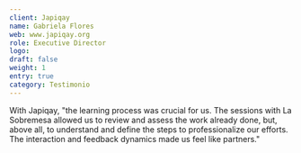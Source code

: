 ```yaml
---
client: Japiqay
name: Gabriela Flores
web: www.japiqay.org
role: Executive Director
logo: 
draft: false
weight: 1
entry: true
category: Testimonio
---
```


With Japiqay, "the learning process was crucial for us. The sessions with La Sobremesa allowed us to review and assess the work already done, but, above all, to understand and define the steps to professionalize our efforts. The interaction and feedback dynamics made us feel like partners."